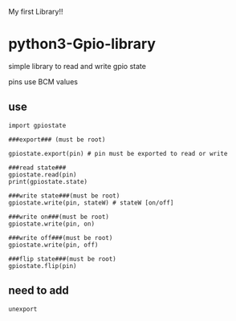 My first Library!!

# python3-Gpio-library

simple library to read and write gpio state
 
pins use BCM values 

## use

    import gpiostate
    
    ###export### (must be root)
    
    gpiostate.export(pin) # pin must be exported to read or write 
    
    ###read state###
    gpiostate.read(pin)
    print(gpiostate.state)
    
    ###write state###(must be root)
    gpiostate.write(pin, stateW) # stateW [on/off]
    
    ###write on###(must be root)
    gpiostate.write(pin, on)
 
    ###write off###(must be root)
    gpiostate.write(pin, off)
    
    ###flip state###(must be root)
    gpiostate.flip(pin)  
    
## need to add

    unexport